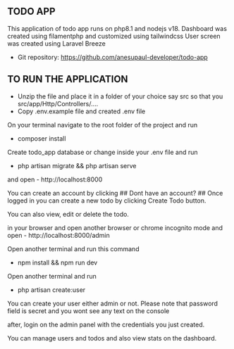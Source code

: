 ## TODO APP

This application of todo app runs on php8.1 and nodejs v18.
Dashboard was created using filamentphp and customized using tailwindcss
User screen was created using Laravel Breeze

- Git repository: https://github.com/anesupaul-developer/todo-app

## TO RUN THE APPLICATION
- Unzip the file and place it in a folder of your choice say src so that you src/app/Http/Controllers/....
- Copy .env.example file and created .env file

On your terminal navigate to the root folder of the project and run 
- composer install 

Create todo_app database or change inside your .env file and run 
- php artisan migrate && php artisan serve

and open 
    - http://localhost:8000 

You can create an account by clicking ## Dont have an account? ## 
Once logged in you can create a new todo by clicking Create Todo button.

You can also view, edit or delete the todo.

in your browser and open another browser or chrome incognito mode and open 
    - http://localhost:8000/admin

Open another terminal and run this command
- npm install && npm run dev

Open another terminal and run 
- php artisan create:user

You can create your user either admin or not. 
Please note that password field is secret and you wont see any text on the console

after, login on the admin panel with the credentials you just created.

You can manage users and todos and also view stats on the dashboard.



